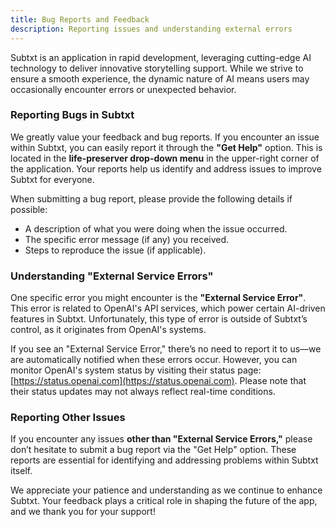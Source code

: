 ```yaml
---
title: Bug Reports and Feedback
description: Reporting issues and understanding external errors
---
```


Subtxt is an application in rapid development, leveraging cutting-edge AI technology to deliver innovative storytelling support. While we strive to ensure a smooth experience, the dynamic nature of AI means users may occasionally encounter errors or unexpected behavior.

### Reporting Bugs in Subtxt

We greatly value your feedback and bug reports. If you encounter an issue within Subtxt, you can easily report it through the **"Get Help"** option. This is located in the **life-preserver drop-down menu** in the upper-right corner of the application. Your reports help us identify and address issues to improve Subtxt for everyone.

When submitting a bug report, please provide the following details if possible:
- A description of what you were doing when the issue occurred.
- The specific error message (if any) you received.
- Steps to reproduce the issue (if applicable).

### Understanding "External Service Errors"

One specific error you might encounter is the **"External Service Error"**. This error is related to OpenAI's API services, which power certain AI-driven features in Subtxt. Unfortunately, this type of error is outside of Subtxt’s control, as it originates from OpenAI's systems. 

If you see an "External Service Error," there’s no need to report it to us—we are automatically notified when these errors occur. However, you can monitor OpenAI's system status by visiting their status page: [https://status.openai.com](https://status.openai.com). Please note that their status updates may not always reflect real-time conditions.

### Reporting Other Issues

If you encounter any issues **other than "External Service Errors,"** please don’t hesitate to submit a bug report via the "Get Help" option. These reports are essential for identifying and addressing problems within Subtxt itself.

We appreciate your patience and understanding as we continue to enhance Subtxt. Your feedback plays a critical role in shaping the future of the app, and we thank you for your support!